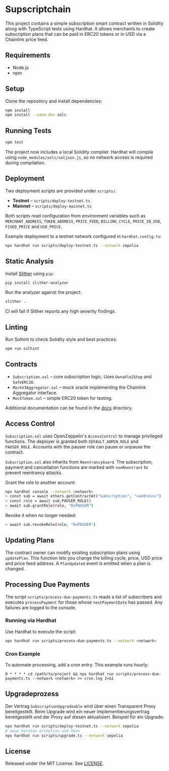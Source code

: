 # Supscriptchain

This project contains a simple subscription smart contract written in Solidity along with TypeScript tests using Hardhat. It allows merchants to create subscription plans that can be paid in ERC20 tokens or in USD via a Chainlink price feed.

## Requirements

- Node.js
- npm

## Setup

Clone the repository and install dependencies:

```bash
npm install
npm install --save-dev solc
```

## Running Tests

```bash
npm test
```

The project now includes a local Solidity compiler. Hardhat will compile using
`node_modules/solc/soljson.js`, so no network access is required during
compilation.

## Deployment

Two deployment scripts are provided under `scripts/`.

- **Testnet** – `scripts/deploy-testnet.ts`
- **Mainnet** – `scripts/deploy-mainnet.ts`

Both scripts read configuration from environment variables such as `MERCHANT_ADDRESS`, `TOKEN_ADDRESS`, `PRICE_FEED`, `BILLING_CYCLE`, `PRICE_IN_USD`, `FIXED_PRICE` and `USD_PRICE`.

Example deployment to a testnet network configured in `hardhat.config.ts`:

```bash
npx hardhat run scripts/deploy-testnet.ts --network sepolia
```

## Static Analysis

Install [Slither](https://github.com/crytic/slither) using `pip`:

```bash
pip install slither-analyzer
```

Run the analyzer against the project:

```bash
slither .
```

CI will fail if Slither reports any high severity findings.

## Linting

Run Solhint to check Solidity style and best practices:

```bash
npm run solhint
```

## Contracts

- `Subscription.sol` – core subscription logic. Uses `Ownable2Step` and `SafeERC20`.
- `MockV3Aggregator.sol` – mock oracle implementing the Chainlink Aggregator interface.
- `MockToken.sol` – simple ERC20 token for testing.

Additional documentation can be found in the [docs](docs/) directory.

## Access Control

`Subscription.sol` uses OpenZeppelin's `AccessControl` to manage privileged
functions. The deployer is granted both `DEFAULT_ADMIN_ROLE` and `PAUSER_ROLE`.
Accounts with the pauser role can pause or unpause the contract.

`Subscription.sol` also inherits from `ReentrancyGuard`. The subscription,
payment and cancellation functions are marked with `nonReentrant` to prevent
reentrancy attacks.

Grant the role to another account:

```bash
npx hardhat console --network <network>
> const sub = await ethers.getContractAt("Subscription", "<address>")
> const role = await sub.PAUSER_ROLE()
> await sub.grantRole(role, "0xPAUSER")
```

Revoke it when no longer needed:

```bash
> await sub.revokeRole(role, "0xPAUSER")
```

## Updating Plans

The contract owner can modify existing subscription plans using `updatePlan`.
This function lets you change the billing cycle, price, USD price and price feed
address. A `PlanUpdated` event is emitted when a plan is changed.

## Processing Due Payments

The script `scripts/process-due-payments.ts` reads a list of subscribers and
executes `processPayment` for those whose `nextPaymentDate` has passed. Any
failures are logged to the console.

### Running via Hardhat

Use Hardhat to execute the script:

```bash
npx hardhat run scripts/process-due-payments.ts --network <network>
```

### Cron Example

To automate processing, add a cron entry. This example runs hourly:

```cron
0 * * * * cd /path/to/project && npx hardhat run scripts/process-due-payments.ts --network <network> >> cron.log 2>&1
```

## Upgradeprozess

Der Vertrag `SubscriptionUpgradeable` wird über einen Transparent Proxy bereitgestellt. 
Beim Upgrade wird ein neuer Implementierungsvertrag bereitgestellt und der Proxy 
auf diesen aktualisiert. Beispiel für ein Upgrade:

```bash
npx hardhat run scripts/deploy-testnet.ts --network sepolia
# neue Version erstellen und dann
npx hardhat run scripts/upgrade.ts --network sepolia
```

## License

Released under the MIT License. See [LICENSE](LICENSE).

